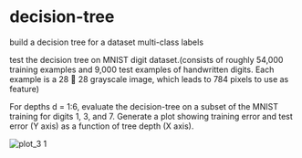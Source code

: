 # decision-tree
build a decision tree for a dataset multi-class labels


test the decision tree on MNIST digit dataset.(consists of roughly 54,000 training examples and 9,000
test examples of handwritten digits. Each example is a 28  28 grayscale image, which leads to 784 pixels
to use as feature)

For depths d = 1:6, evaluate the decision-tree on a subset of the MNIST training for digits
1, 3, and 7. Generate a plot showing training error and test error (Y axis) as a function of tree depth (X axis).


![plot_3 1](https://cloud.githubusercontent.com/assets/8493530/10002146/7ffb8fc6-6073-11e5-8fbd-9a01c51f88fb.jpg)

